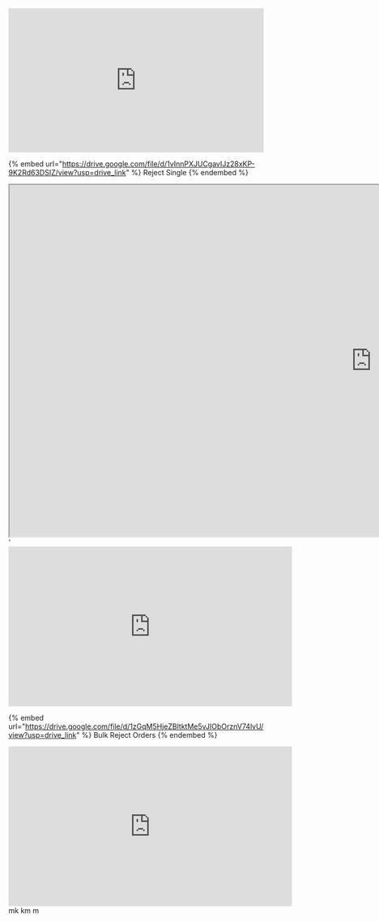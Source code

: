 <div style="position:relative;padding-bottom:56.25%;height:0;overflow:hidden;">
  <iframe src="https://geo.dailymotion.com/player.html?video=x4vuf4e"
    style="width:100%; height:100%; position:absolute; left:0px; top:0px; overflow:hidden; border:none;"
    allowfullscreen
    title="Dailymotion Video Player"
    allow="web-share">
  </iframe>
</div>


{% embed url="https://drive.google.com/file/d/1vInnPXJUCgavIJz28xKP-9K2Rd63DSIZ/view?usp=drive_link" %} Reject Single {% endembed %}
<iframe src="https://drive.google.com/file/d/1Un7T-9URKDndNbyzNh-zyIO6WxZw-YYT/preview" width="1430" height="694" allow="autoplay" allowfullscreen>Inventory Rules</iframe>
'

<iframe width="560" height="315" src="https://drive.google.com/file/d/1zGqM5HjeZBltktMe5vJIObOrznV74lvU/view?usp=drive_link" frameborder="0" allow="accelerometer; autoplay; clipboard-write; encrypted-media; gyroscope; picture-in-picture" allowfullscreen></iframe>

{% embed url="https://drive.google.com/file/d/1zGqM5HjeZBltktMe5vJIObOrznV74lvU/view?usp=drive_link" %} Bulk Reject Orders {% endembed %}

 <iframe width="560" height="315"
src="https://www.youtube.com/embed/MUQfKFzIOeU" 
frameborder="0" 
allow="accelerometer; autoplay; encrypted-media; gyroscope; picture-in-picture" 
allowfullscreen></iframe>
mk
km
m
